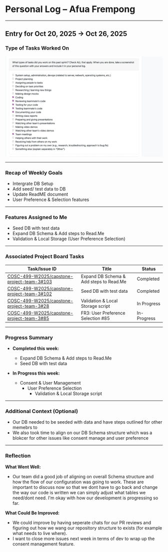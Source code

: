 # Personal Log – Afua Frempong

---

## Entry for Oct 20, 2025 → Oct 26, 2025

### Type of Tasks Worked On
![Personal Log](../../../screenshots/Week%208%20Personal_Log_Afua.png)

---

### Recap of Weekly Goals
- Intergrate DB Setup 
- Add seed/ test data to DB
- Update ReadME document
- User Preference & Selection features 

---

### Features Assigned to Me 
- Seed DB with test data
- Expand DB Schema & Add steps to Read.Me
- Validation & Local Storage (User Preference Selection)

---

### Associated Project Board Tasks
| Task/Issue ID | Title                      | Status     |
|---------------|----------------------------|------------|
| [COSC-499-W2025/capstone-project-team-3#103](https://github.com/COSC-499-W2025/capstone-project-team-3/issues/135)  | Expand DB Schema & Add steps to Read.Me | Completed |
| [COSC-499-W2025/capstone-project-team-3#102](https://github.com/COSC-499-W2025/capstone-project-team-3/issues/136)  | Seed DB with test data| Completed |
| [COSC-499-W2025/capstone-project-team-3#28](https://github.com/COSC-499-W2025/capstone-project-team-3/issues/97)  | Validation & Local Storage script| In Progress |
| [COSC-499-W2025/capstone-project-team-3#85](https://github.com/COSC-499-W2025/capstone-project-team-3/issues/85)  | FR3: User Preference Selection #85| In-Progress |

---

### Progress Summary
- **Completed this week:**  
  - Expand DB Schema & Add steps to Read.Me 
  - Seed DB with test data

- **In Progress this week:**  
  - Consent & User Management
    - User Preference Selection
        - Validation & Local Storage script 

---

### Additional Context (Optional)
* Our DB needed to be seeded with data and have steps outlined for other memebrs to 
* We also took time to align on our DB Schema structure which was a blokcer for other issues like consent manage and user preference

---

### Reflection
**What Went Well:**
* Our team did a good job of aligning on overall Schema structure and how the flow of our configuration was going to work. These are important to discuss now so that we dont have to go back and change the way our code is written we can simply adjust what tables we need/dont need. I'm okay with how our development is progressing so far. 

**What Could Be Improved:**
* We could improve by having seperate chats for our PR reviews and figuring out how we wang our repository structure to exists (for example what needs to live where). 
* I want to close more issues next week in terms of dev to wrap up the consent management feature. 
